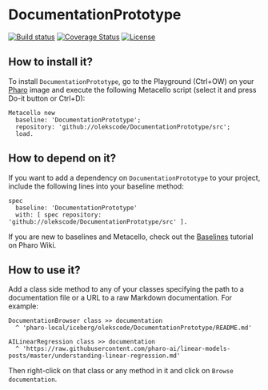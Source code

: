 # DocumentationPrototype

[![Build status](https://github.com/olekscode/DocumentationPrototype/workflows/CI/badge.svg)](https://github.com/olekscode/DocumentationPrototype/actions/workflows/test.yml)
[![Coverage Status](https://coveralls.io/repos/github/olekscode/DocumentationPrototype/badge.svg?branch=master)](https://coveralls.io/github/olekscode/DocumentationPrototype?branch=master)
[![License](https://img.shields.io/badge/license-MIT-blue.svg)](https://raw.githubusercontent.com/olekscode/DocumentationPrototype/master/LICENSE)

## How to install it?

To install `DocumentationPrototype`, go to the Playground (Ctrl+OW) on your [Pharo](https://pharo.org/) image and execute the following Metacello script (select it and press Do-it button or Ctrl+D):

```Smalltalk
Metacello new
  baseline: 'DocumentationPrototype';
  repository: 'github://olekscode/DocumentationPrototype/src';
  load.
```

## How to depend on it?

If you want to add a dependency on `DocumentationPrototype` to your project, include the following lines into your baseline method:

```Smalltalk
spec
  baseline: 'DocumentationPrototype'
  with: [ spec repository: 'github://olekscode/DocumentationPrototype/src' ].
```

If you are new to baselines and Metacello, check out the [Baselines](https://github.com/pharo-open-documentation/pharo-wiki/blob/master/General/Baselines.md) tutorial on Pharo Wiki.

## How to use it?

Add a class side method to any of your classes specifying the path to a documentation file or a URL to a raw Markdown documentation. For example:

```Smalltalk
DocumentationBrowser class >> documentation
  ^ 'pharo-local/iceberg/olekscode/DocumentationPrototype/README.md'
```

```Smalltalk
AILinearRegression class >> documentation
  ^ 'https://raw.githubusercontent.com/pharo-ai/linear-models-posts/master/understanding-linear-regression.md'
```

Then right-click on that class or any method in it and click on `Browse documentation`.
